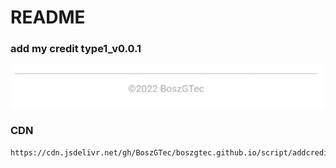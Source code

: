 # README
### add my credit type1_v0.0.1
![](SmartSelect_20220527-232252_Opera.jpg)
### CDN
```url
https://cdn.jsdelivr.net/gh/BoszGTec/boszgtec.github.io/script/addcredit_1.js
```
